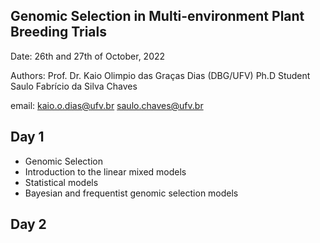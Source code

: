 ## Genomic Selection in Multi-environment Plant Breeding Trials

Date: 26th and 27th of October, 2022  

Authors: Prof. Dr. Kaio Olimpio das Graças Dias (DBG/UFV)
         Ph.D Student Saulo Fabrício da Silva Chaves 

email: kaio.o.dias@ufv.br
       saulo.chaves@ufv.br 
       
## Day 1       

- Genomic Selection 
- Introduction to the linear mixed models
- Statistical models 
- Bayesian and frequentist genomic selection models

## Day 2




       

